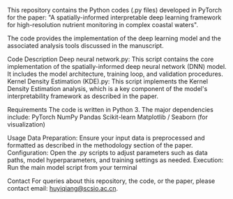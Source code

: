 This repository contains the Python codes (.py files) developed in PyTorch for the paper: "A spatially-informed interpretable deep learning framework for high-resolution nutrient monitoring in complex coastal waters".

The code provides the implementation of the deep learning model and the associated analysis tools discussed in the manuscript.

Code Description
Deep neural network.py: This script contains the core implementation of the spatially-informed deep neural network (DNN) model. It includes the model architecture, training loop, and validation procedures.
Kernel Density Estimation (KDE).py: This script implements the Kernel Density Estimation analysis, which is a key component of the model's interpretability framework as described in the paper.

Requirements
The code is written in Python 3. The major dependencies include:
PyTorch
NumPy
Pandas
Scikit-learn
Matplotlib / Seaborn (for visualization)

Usage
Data Preparation: Ensure your input data is preprocessed and formatted as described in the methodology section of the paper.
Configuration: Open the .py scripts to adjust parameters such as data paths, model hyperparameters, and training settings as needed.
Execution: Run the main model script from your terminal

Contact
For queries about this repository, the code, or the paper, please contact email: huyiqiang@scsio.ac.cn.
